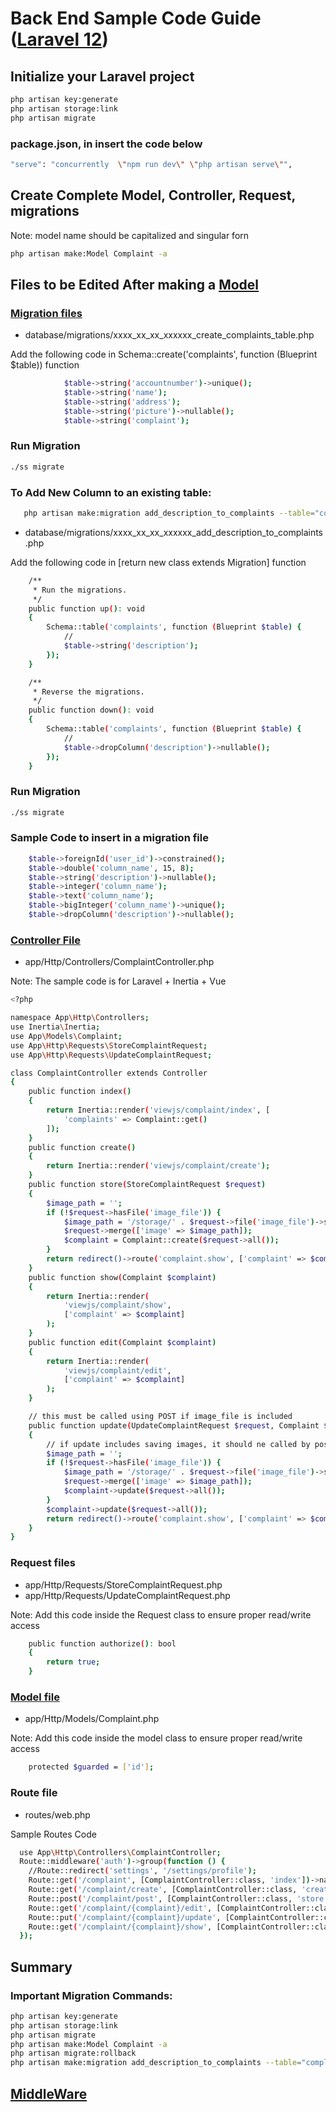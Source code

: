 # Back End Sample Code Guide ([Laravel 12](https://laravel.com/docs/12.x/installation))

## Initialize your Laravel project

```sh
php artisan key:generate
php artisan storage:link
php artisan migrate
```

### package.json, in <scripts> insert the code below

```sh
"serve": "concurrently  \"npm run dev\" \"php artisan serve\"",
```

## Create Complete Model, Controller, Request, migrations
Note: model name should be capitalized and singular forn

```sh
php artisan make:Model Complaint -a
```

## Files to be Edited After making a [Model](https://laravel.com/docs/12.x/eloquent)

### [Migration files](https://laravel.com/docs/12.x/migrations)

* database/migrations/xxxx_xx_xx_xxxxxx_create_complaints_table.php

Add the following code in Schema::create('complaints', function (Blueprint $table)) function
```sh
            $table->string('accountnumber')->unique();
            $table->string('name');
            $table->string('address');
            $table->string('picture')->nullable();
            $table->string('complaint');
```

### Run Migration
```sh
./ss migrate
```

### To Add New Column to an existing table:

```sh
   php artisan make:migration add_description_to_complaints --table="complaints"
```

* database/migrations/xxxx_xx_xx_xxxxxx_add_description_to_complaints.php

Add the following code in [return new class extends Migration] function
```sh
    /**
     * Run the migrations.
     */
    public function up(): void
    {
        Schema::table('complaints', function (Blueprint $table) {
            //
            $table->string('description');
        });
    }

    /**
     * Reverse the migrations.
     */
    public function down(): void
    {
        Schema::table('complaints', function (Blueprint $table) {
            //
            $table->dropColumn('description')->nullable();
        });
    }
```

### Run Migration
```sh
./ss migrate
```

### Sample Code to insert in a migration file

```sh
	$table->foreignId('user_id')->constrained();
	$table->double('column_name', 15, 8);
	$table->string('description')->nullable(); 
	$table->integer('column_name');
	$table->text('column_name');
	$table->bigInteger('column_name')->unique();
	$table->dropColumn('description')->nullable();
```

### [Controller File](https://laravel.com/docs/12.x/controllers#main-content)

* app/Http/Controllers/ComplaintController.php

Note: The sample code is for Laravel + Inertia + Vue

```sh
<?php

namespace App\Http\Controllers;
use Inertia\Inertia;
use App\Models\Complaint;
use App\Http\Requests\StoreComplaintRequest;
use App\Http\Requests\UpdateComplaintRequest;

class ComplaintController extends Controller
{
    public function index()
    {
        return Inertia::render('viewjs/complaint/index', [
            'complaints' => Complaint::get()
        ]);
    }
    public function create()
    {
        return Inertia::render('viewjs/complaint/create');
    }
    public function store(StoreComplaintRequest $request)
    {
        $image_path = '';
        if (!$request->hasFile('image_file')) {
            $image_path = '/storage/' . $request->file('image_file')->store('image', 'public');
            $request->merge(['image' => $image_path]);
            $complaint = Complaint::create($request->all());
        }
        return redirect()->route('complaint.show', ['complaint' => $complaint]);
    }
    public function show(Complaint $complaint)
    {
        return Inertia::render(
            'viewjs/complaint/show',
            ['complaint' => $complaint]
        );
    }
    public function edit(Complaint $complaint)
    {
        return Inertia::render(
            'viewjs/complaint/edit',
            ['complaint' => $complaint]
        );
    }

    // this must be called using POST if image_file is included
    public function update(UpdateComplaintRequest $request, Complaint $complaint)
    {
        // if update includes saving images, it should ne called by post not put or patch
        $image_path = '';
        if (!$request->hasFile('image_file')) {
            $image_path = '/storage/' . $request->file('image_file')->store('image', 'public');
            $request->merge(['image' => $image_path]);
            $complaint->update($request->all());
        }
        $complaint->update($request->all());
        return redirect()->route('complaint.show', ['complaint' => $complaint]);
    }
}

```

### Request files

* app/Http/Requests/StoreComplaintRequest.php
* app/Http/Requests/UpdateComplaintRequest.php

Note: Add this code inside the Request class to ensure proper read/write access
```sh
    public function authorize(): bool
    {
        return true;
    }
```

### [Model file](https://laravel.com/docs/12.x/eloquent#generating-model-classes)

* app/Http/Models/Complaint.php

Note: Add this code inside the model class to ensure proper read/write access
```sh
    protected $guarded = ['id'];
```

### Route file

* routes/web.php

Sample Routes Code

```sh
  use App\Http\Controllers\ComplaintController;
  Route::middleware('auth')->group(function () {
    //Route::redirect('settings', '/settings/profile');
    Route::get('/complaint', [ComplaintController::class, 'index'])->name('complaint.index');
    Route::get('/complaint/create', [ComplaintController::class, 'create'])->name('complaint.create');
    Route::post('/complaint/post', [ComplaintController::class, 'store'])->name('complaint.post');
    Route::get('/complaint/{complaint}/edit', [ComplaintController::class, 'edit'])->name('complaint.edit');
    Route::put('/complaint/{complaint}/update', [ComplaintController::class, 'update'])->name('complaint.update');
    Route::get('/complaint/{complaint}/show', [ComplaintController::class, 'show'])->name('complaint.show');
  });
```

## Summary

### Important Migration Commands:

```sh
php artisan key:generate
php artisan storage:link
php artisan migrate
php artisan make:Model Complaint -a
php artisan migrate:rollback
php artisan make:migration add_description_to_complaints --table="complaints"
```

## [MiddleWare](https://laravel.com/docs/12.x/middleware)
